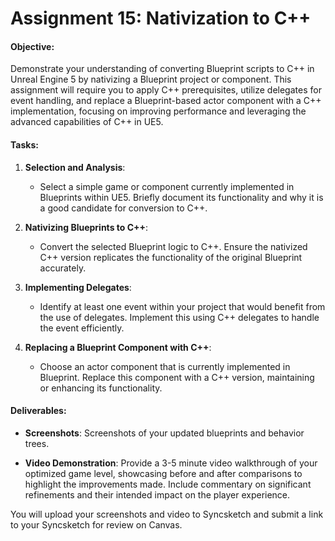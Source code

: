 # Assignment 15: Nativization to C++

<h4>Objective:</h4>
<p>Demonstrate your understanding of converting Blueprint scripts to C++ in Unreal Engine 5 by nativizing a Blueprint project or component. This assignment will require you to apply C++ prerequisites, utilize delegates for event handling, and replace a Blueprint-based actor component with a C++ implementation, focusing on improving performance and leveraging the advanced capabilities of C++ in UE5.</p>
<h4>Tasks:</h4>
<ol>
<li>
<p><strong>Selection and Analysis</strong>:</p>
<ul>
<li>Select a simple game or component currently implemented in Blueprints within UE5. Briefly document its functionality and why it is a good candidate for conversion to C++.</li>
</ul>
</li>
<li>
<p><strong>Nativizing Blueprints to C++</strong>:</p>
<ul>
<li>Convert the selected Blueprint logic to C++. Ensure the nativized C++ version replicates the functionality of the original Blueprint accurately.</li>
</ul>
</li>
<li>
<p><strong>Implementing Delegates</strong>:</p>
<ul>
<li>Identify at least one event within your project that would benefit from the use of delegates. Implement this using C++ delegates to handle the event efficiently.</li>
</ul>
</li>
<li>
<p><strong>Replacing a Blueprint Component with C++</strong>:</p>
<ul>
<li>Choose an actor component that is currently implemented in Blueprint. Replace this component with a C++ version, maintaining or enhancing its functionality.</li>
</ul>
</li>
</ol>
<h4>Deliverables:</h4>
<ul style="list-style-type: disc;">
<li>
<strong>Screenshots</strong>: Screenshots of your updated blueprints and behavior trees.&nbsp;</li>
<li>
<p><strong>Video Demonstration</strong>: Provide a 3-5 minute video walkthrough of your optimized game level, showcasing before and after comparisons to highlight the improvements made. Include commentary on significant refinements and their intended impact on the player experience.</p>
</li>
</ul>
<p>You will upload your screenshots and video to Syncsketch and submit a link to your Syncsketch for review on Canvas.</p>